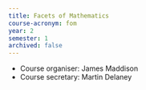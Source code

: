 ```yaml
---
title: Facets of Mathematics
course-acronym: fom
year: 2
semester: 1
archived: false
---
```

- Course organiser: James Maddison
- Course secretary: Martin Delaney
